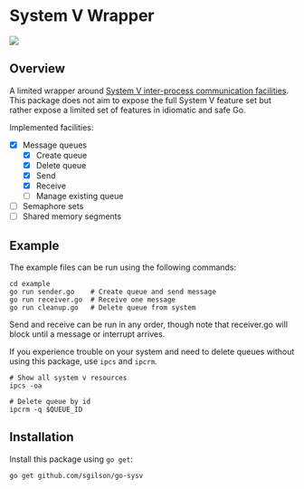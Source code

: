 # System V Wrapper

![](https://github.com/sgilson/go-sysv/actions/workflows/ci.yml/badge.svg)

## Overview

A limited wrapper around [System V inter-process communication facilities][sysv].
This package does not aim to expose the full System V feature set but
rather expose a limited set of features in idiomatic and safe Go.

Implemented facilities:

- [x] Message queues
    - [x] Create queue
    - [x] Delete queue
    - [x] Send
    - [x] Receive
    - [ ] Manage existing queue
- [ ] Semaphore sets
- [ ] Shared memory segments

## Example

The example files can be run using the following commands:

```shell
cd example
go run sender.go    # Create queue and send message
go run receiver.go  # Receive one message
go run cleanup.go   # Delete queue from system
```

Send and receive can be run in any order, though note that receiver.go
will block until a message or interrupt arrives.

If you experience trouble on your system and need to delete queues without
using this package, use `ipcs` and `ipcrm`.

```shell
# Show all system v resources
ipcs -oa
```

```shell
# Delete queue by id
ipcrm -q $QUEUE_ID
```

## Installation

Install this package using `go get`:

```shell
go get github.com/sgilson/go-sysv
```

[sysv]: https://man7.org/linux/man-pages/man7/sysvipc.7.html